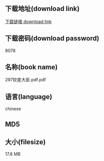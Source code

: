 ## 下载地址(download link)
[下载链接 download link](https://tutu365.netlify.app/?s=297%E9%92%A6%E5%B7%AE%E5%A4%A7%E8%87%A3.pdf)

## 下载密码(download password)
8078

## 名称(book name)
297钦差大臣.pdf.pdf

## 语言(language)
chinese

## MD5


## 大小(filesize)
17.8 MB
